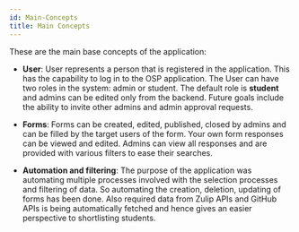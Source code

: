 ```yaml
---
id: Main-Concepts
title: Main Concepts
---
```


These are the main base concepts of the application:

- **User**: User represents a person that is registered in the application. This has the capability to log in to the OSP application. The User can have two roles in the system: admin or student. The default role is **student** and admins can be edited only from the backend. Future goals include the ability to invite other admins and admin approval requests.

- **Forms**: Forms can be created, edited, published, closed by admins and can be filled by the target users of the form. Your own form responses can be viewed and edited. Admins can view all responses and are provided with various filters to ease their searches.

- **Automation and filtering**: The purpose of the application was automating multiple processes involved with the selection processes and filtering of data. So automating the creation, deletion, updating of forms has been done. Also required data from Zulip APIs and GitHub APIs is being automatically fetched and hence gives an easier perspective to shortlisting students.